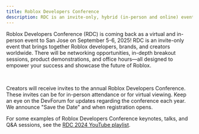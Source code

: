 ```yaml
---
title: Roblox Developers Conference
description: RDC is an invite-only, hybrid (in-person and online) event that brings together Roblox developers, brands, and creators worldwide.
---
```


Roblox Developers Conference (RDC) is coming back as a virtual and in-person event to San Jose on September 5-6, 2025! RDC is an invite-only event that brings together Roblox developers, brands, and creators worldwide. There will be networking opportunities, in-depth breakout sessions, product demonstrations, and office hours—all designed to empower your success and showcase the future of Roblox.

<figure>
<Chip
    color="error"
    label="Status: Closed"
    size="medium"
    variant="filled"/>
</figure><br />

Creators will receive invites to the annual Roblox Developers Conference. These invites can be for in-person attendance or for virtual viewing. Keep an eye on the DevForum for updates regarding the conference each year. We announce "Save the Date" and when registration opens.

For some examples of Roblox Developers Conference keynotes, talks, and Q&A sessions, see the [RDC 2024 YouTube playlist](https://www.youtube.com/playlist?list=PLuEQ5BB-Z1PJi8RJ7Kuc0JhcT0ubgaL43).
